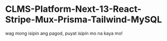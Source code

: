 # CLMS-Platform-Next-13-React-Stripe-Mux-Prisma-Tailwind-MySQL
wag mong isipin ang pagod, puyat isipin mo na kaya mo!
